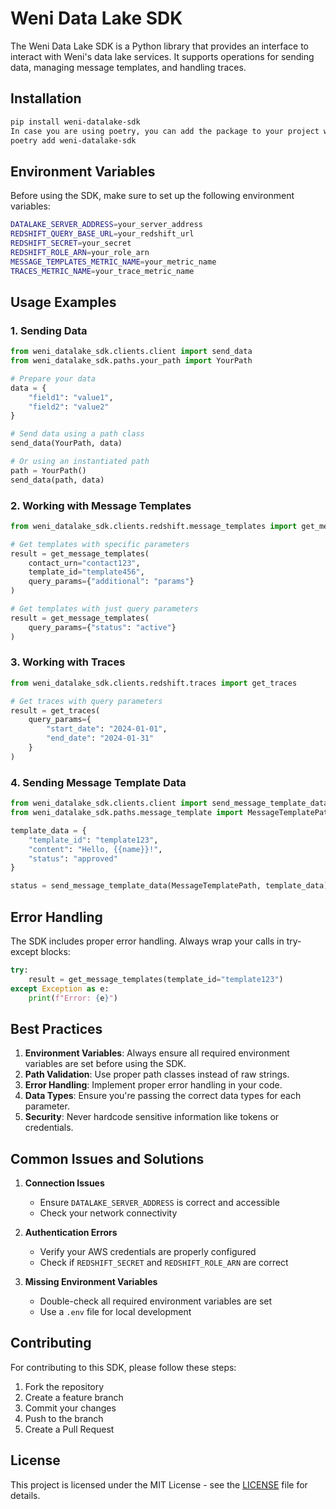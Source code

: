 # Weni Data Lake SDK

The Weni Data Lake SDK is a Python library that provides an interface to interact with Weni's data lake services. It supports operations for sending data, managing message templates, and handling traces.

## Installation

```bash
pip install weni-datalake-sdk
In case you are using poetry, you can add the package to your project with the following command:
poetry add weni-datalake-sdk
```

## Environment Variables

Before using the SDK, make sure to set up the following environment variables:

```bash
DATALAKE_SERVER_ADDRESS=your_server_address
REDSHIFT_QUERY_BASE_URL=your_redshift_url
REDSHIFT_SECRET=your_secret
REDSHIFT_ROLE_ARN=your_role_arn
MESSAGE_TEMPLATES_METRIC_NAME=your_metric_name
TRACES_METRIC_NAME=your_trace_metric_name
```

## Usage Examples

### 1. Sending Data

```python
from weni_datalake_sdk.clients.client import send_data
from weni_datalake_sdk.paths.your_path import YourPath

# Prepare your data
data = {
    "field1": "value1",
    "field2": "value2"
}

# Send data using a path class
send_data(YourPath, data)

# Or using an instantiated path
path = YourPath()
send_data(path, data)
```

### 2. Working with Message Templates

```python
from weni_datalake_sdk.clients.redshift.message_templates import get_message_templates

# Get templates with specific parameters
result = get_message_templates(
    contact_urn="contact123",
    template_id="template456",
    query_params={"additional": "params"}
)

# Get templates with just query parameters
result = get_message_templates(
    query_params={"status": "active"}
)
```

### 3. Working with Traces

```python
from weni_datalake_sdk.clients.redshift.traces import get_traces

# Get traces with query parameters
result = get_traces(
    query_params={
        "start_date": "2024-01-01",
        "end_date": "2024-01-31"
    }
)
```

### 4. Sending Message Template Data

```python
from weni_datalake_sdk.clients.client import send_message_template_data
from weni_datalake_sdk.paths.message_template import MessageTemplatePath

template_data = {
    "template_id": "template123",
    "content": "Hello, {{name}}!",
    "status": "approved"
}

status = send_message_template_data(MessageTemplatePath, template_data)
```

## Error Handling

The SDK includes proper error handling. Always wrap your calls in try-except blocks:

```python
try:
    result = get_message_templates(template_id="template123")
except Exception as e:
    print(f"Error: {e}")
```

## Best Practices

1. **Environment Variables**: Always ensure all required environment variables are set before using the SDK.
2. **Path Validation**: Use proper path classes instead of raw strings.
3. **Error Handling**: Implement proper error handling in your code.
4. **Data Types**: Ensure you're passing the correct data types for each parameter.
5. **Security**: Never hardcode sensitive information like tokens or credentials.

## Common Issues and Solutions

1. **Connection Issues**
   - Ensure `DATALAKE_SERVER_ADDRESS` is correct and accessible
   - Check your network connectivity

2. **Authentication Errors**
   - Verify your AWS credentials are properly configured
   - Check if `REDSHIFT_SECRET` and `REDSHIFT_ROLE_ARN` are correct

3. **Missing Environment Variables**
   - Double-check all required environment variables are set
   - Use a `.env` file for local development

## Contributing

For contributing to this SDK, please follow these steps:

1. Fork the repository
2. Create a feature branch
3. Commit your changes
4. Push to the branch
5. Create a Pull Request

## License

This project is licensed under the MIT License - see the [LICENSE](LICENSE) file for details.
